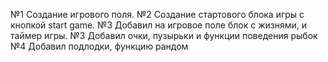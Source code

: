 №1 Создание игрового поля.
№2 Создание стартового блока игры с кнопкой start game.
№3 Добавил на игровое поле блок с жизнями, и таймер игры.
№3 Добавил очки, пузырьки и функции поведения рыбок
№4 Добавил подлодки, функцию рандом